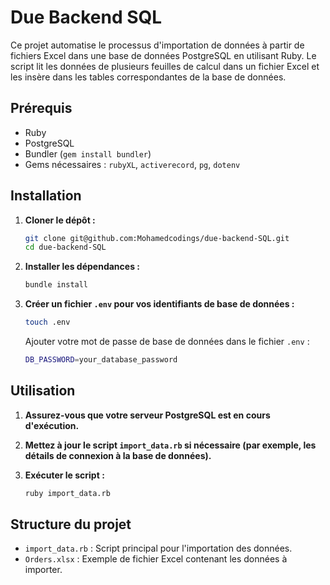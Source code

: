 # Due Backend SQL

Ce projet automatise le processus d'importation de données à partir de fichiers Excel dans une base de données PostgreSQL en utilisant Ruby. Le script lit les données de plusieurs feuilles de calcul dans un fichier Excel et les insère dans les tables correspondantes de la base de données.

## Prérequis

- Ruby
- PostgreSQL
- Bundler (`gem install bundler`)
- Gems nécessaires : `rubyXL`, `activerecord`, `pg`, `dotenv`

## Installation

1. **Cloner le dépôt :**
    ```sh
    git clone git@github.com:Mohamedcodings/due-backend-SQL.git
    cd due-backend-SQL
    ```

2. **Installer les dépendances :**
    ```sh
    bundle install
    ```

3. **Créer un fichier `.env` pour vos identifiants de base de données :**
    ```sh
    touch .env
    ```

    Ajouter votre mot de passe de base de données dans le fichier `.env` :
    ```sh
    DB_PASSWORD=your_database_password
    ```

## Utilisation

1. **Assurez-vous que votre serveur PostgreSQL est en cours d'exécution.**

2. **Mettez à jour le script `import_data.rb` si nécessaire (par exemple, les détails de connexion à la base de données).**

3. **Exécuter le script :**
    ```sh
    ruby import_data.rb
    ```

## Structure du projet

- `import_data.rb` : Script principal pour l'importation des données.
- `Orders.xlsx` : Exemple de fichier Excel contenant les données à importer.

